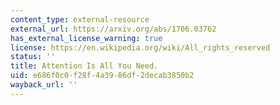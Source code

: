 ```yaml
---
content_type: external-resource
external_url: https://arxiv.org/abs/1706.03762
has_external_license_warning: true
license: https://en.wikipedia.org/wiki/All_rights_reserved
status: ''
title: Attention Is All You Need.
uid: e686f0c0-f28f-4a39-86df-2decab3850b2
wayback_url: ''
---
```


